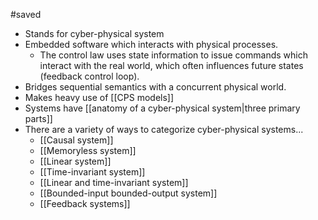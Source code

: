 #saved

* Stands for cyber-physical system
* Embedded software which interacts with physical processes.
	* The control law uses state information to issue commands which interact with the real world, which often influences future states (feedback control loop).
* Bridges sequential semantics with a concurrent physical world.
* Makes heavy use of [[CPS models]]
* Systems have [[anatomy of a cyber-physical system|three primary parts]]
* There are a variety of ways to categorize cyber-physical systems...
	* [[Causal system]]
	* [[Memoryless system]]
	* [[Linear system]]
	* [[Time-invariant system]]
	* [[Linear and time-invariant system]]
	* [[Bounded-input bounded-output system]]
	* [[Feedback systems]]